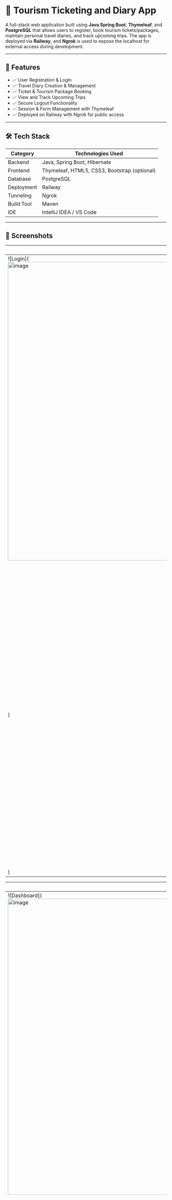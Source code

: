 # 🧳 Tourism Ticketing and Diary App

A full-stack web application built using **Java Spring Boot**, **Thymeleaf**, and **PostgreSQL** that allows users to register, book tourism tickets/packages, maintain personal travel diaries, and track upcoming trips. The app is deployed via **Railway**, and **Ngrok** is used to expose the localhost for external access during development.

---

## 🚀 Features

- ✅ User Registration & Login
- ✅ Travel Diary Creation & Management
- ✅ Ticket & Tourism Package Booking
- ✅ View and Track Upcoming Trips
- ✅ Secure Logout Functionality
- ✅ Session & Form Management with Thymeleaf
- ✅ Deployed on Railway with Ngrok for public access

---

## 🛠️ Tech Stack

| Category      | Technologies Used                            |
|---------------|-----------------------------------------------|
| Backend       | Java, Spring Boot, Hibernate                  |
| Frontend      | Thymeleaf, HTML5, CSS3, Bootstrap (optional)  |
| Database      | PostgreSQL                                    |
| Deployment    | Railway                                       |
| Tunneling     | Ngrok                                         |
| Build Tool    | Maven                                         |
| IDE           | IntelliJ IDEA / VS Code                       |

---

## 📸 Screenshots

| Login Page | Register Page |
|------------|---------------|
| ![Login](<img width="1919" height="931" alt="image" src="https://github.com/user-attachments/assets/d8ff736c-8511-487a-b1f6-8f13af91a1cb" />
) | ![Register](<img width="1918" height="929" alt="image" src="https://github.com/user-attachments/assets/074c9391-6656-4222-a606-8aea4abdc15d" />
) |

| Dashboard | Diary Page |
|------------|-------------|
| ![Dashboard](<img width="1919" height="923" alt="image" src="https://github.com/user-attachments/assets/585d6f92-b67c-47f0-82d3-3299f0d20d9d" />
) | ![Diary](<img width="1919" height="927" alt="image" src="https://github.com/user-attachments/assets/49a59da0-2932-4f97-a360-6241c584d9d0" />
) |

| Packages Booking | Upcoming Trips |
|----------------|----------------|
| ![Booking](<img width="1913" height="925" alt="image" src="https://github.com/user-attachments/assets/dbe93453-a4c0-4d78-acc6-b9e828d9d95c" />
) | ![Upcoming](<img width="1918" height="931" alt="image" src="https://github.com/user-attachments/assets/9efb436e-2e72-42ae-9cf5-317101a43529" />
) |

> 💡 *Place your screenshots in the `screenshots/` folder inside the root directory.*

---

## 🔧 Getting Started

### Prerequisites

- Java 17+
- Maven
- PostgreSQL (locally or cloud instance)
- Ngrok (for exposing localhost)
- Railway account (for deployment)

### Setup Instructions

```bash
# Clone the repository
git clone https://github.com/yourusername/tourism-diary-app.git
cd tourism-diary-app

# Set up the PostgreSQL database and update credentials in application.properties
spring.datasource.url=jdbc:postgresql://localhost:5432/your_db
spring.datasource.username=your_user
spring.datasource.password=your_password

# Run the application
mvn spring-boot:run

